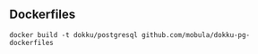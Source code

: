 Dockerfiles
-----------

```
docker build -t dokku/postgresql github.com/mobula/dokku-pg-dockerfiles
```
